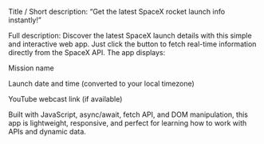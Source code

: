 Title / Short description:
“Get the latest SpaceX rocket launch info instantly!”

Full description:
Discover the latest SpaceX launch details with this simple and interactive web app. Just click the button to fetch real-time information directly from the SpaceX API. The app displays:

Mission name

Launch date and time (converted to your local timezone)

YouTube webcast link (if available)


Built with JavaScript, async/await, fetch API, and DOM manipulation, this app is lightweight, responsive, and perfect for learning how to work with APIs and dynamic data.
